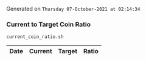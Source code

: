 Generated on `Thursday 07-October-2021 at 02:14:34`

### Current to Target Coin Ratio
`current_coin_ratio.sh`

Date|Current|Target|Ratio
---|---|---|---
